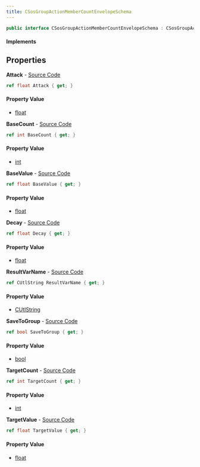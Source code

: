 ```yaml
---
title: CSosGroupActionMemberCountEnvelopeSchema
---
```


```csharp
public interface CSosGroupActionMemberCountEnvelopeSchema : CSosGroupActionSchema, ISchemaClass<CSosGroupActionSchema>, ISchemaClass<CSosGroupActionMemberCountEnvelopeSchema>, ISchemaField, ISchemaClass, INativeHandle
```

#### Implements

## Properties

**Attack** - [Source Code](https://github.com/swiftly-solution/swiftlys2/blob/master/managed/src/SwiftlyS2.Generated/Schemas/Interfaces/CSosGroupActionMemberCountEnvelopeSchema.cs#L24)

```csharp
ref float Attack { get; }
```

#### Property Value

- [float](https://learn.microsoft.com/dotnet/api/system.single)

**BaseCount** - [Source Code](https://github.com/swiftly-solution/swiftlys2/blob/master/managed/src/SwiftlyS2.Generated/Schemas/Interfaces/CSosGroupActionMemberCountEnvelopeSchema.cs#L16)

```csharp
ref int BaseCount { get; }
```

#### Property Value

- [int](https://learn.microsoft.com/dotnet/api/system.int32)

**BaseValue** - [Source Code](https://github.com/swiftly-solution/swiftlys2/blob/master/managed/src/SwiftlyS2.Generated/Schemas/Interfaces/CSosGroupActionMemberCountEnvelopeSchema.cs#L20)

```csharp
ref float BaseValue { get; }
```

#### Property Value

- [float](https://learn.microsoft.com/dotnet/api/system.single)

**Decay** - [Source Code](https://github.com/swiftly-solution/swiftlys2/blob/master/managed/src/SwiftlyS2.Generated/Schemas/Interfaces/CSosGroupActionMemberCountEnvelopeSchema.cs#L26)

```csharp
ref float Decay { get; }
```

#### Property Value

- [float](https://learn.microsoft.com/dotnet/api/system.single)

**ResultVarName** - [Source Code](https://github.com/swiftly-solution/swiftlys2/blob/master/managed/src/SwiftlyS2.Generated/Schemas/Interfaces/CSosGroupActionMemberCountEnvelopeSchema.cs#L28)

```csharp
ref CUtlString ResultVarName { get; }
```

#### Property Value

- [CUtlString](/docs/api/shared/natives/cutlstring)

**SaveToGroup** - [Source Code](https://github.com/swiftly-solution/swiftlys2/blob/master/managed/src/SwiftlyS2.Generated/Schemas/Interfaces/CSosGroupActionMemberCountEnvelopeSchema.cs#L30)

```csharp
ref bool SaveToGroup { get; }
```

#### Property Value

- [bool](https://learn.microsoft.com/dotnet/api/system.boolean)

**TargetCount** - [Source Code](https://github.com/swiftly-solution/swiftlys2/blob/master/managed/src/SwiftlyS2.Generated/Schemas/Interfaces/CSosGroupActionMemberCountEnvelopeSchema.cs#L18)

```csharp
ref int TargetCount { get; }
```

#### Property Value

- [int](https://learn.microsoft.com/dotnet/api/system.int32)

**TargetValue** - [Source Code](https://github.com/swiftly-solution/swiftlys2/blob/master/managed/src/SwiftlyS2.Generated/Schemas/Interfaces/CSosGroupActionMemberCountEnvelopeSchema.cs#L22)

```csharp
ref float TargetValue { get; }
```

#### Property Value

- [float](https://learn.microsoft.com/dotnet/api/system.single)

